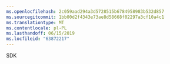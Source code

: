 ```yaml
---
ms.openlocfilehash: 2c059aad294a3d5728515b6784958983b532d857
ms.sourcegitcommit: 1bb00d2f4343e73ae8d58668f02297a3cf10a4c1
ms.translationtype: MT
ms.contentlocale: pl-PL
ms.lasthandoff: 06/15/2019
ms.locfileid: "63872217"
---
```

SDK